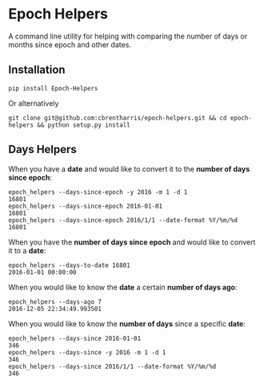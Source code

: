 Epoch Helpers
======

A command line utility for helping with comparing the number of days or months since epoch and other dates.

Installation
------

```shell
pip install Epoch-Helpers
```

Or alternatively

```shell
git clone git@github.com:cbrentharris/epoch-helpers.git && cd epoch-helpers && python setup.py install
```

Days Helpers
------


When you have a **date** and would like to convert it to the **number of days since epoch**:
```shell
epoch_helpers --days-since-epoch -y 2016 -m 1 -d 1
16801
epoch_helpers --days-since-epoch 2016-01-01
16801
epoch_helpers --days-since-epoch 2016/1/1 --date-format %Y/%m/%d
16801
```

When you have the **number of days since epoch** and would like to convert it to a **date**:
```shell
epoch_helpers --days-to-date 16801
2016-01-01 00:00:00
```

When you would like to know the **date** a certain **number of days ago**:
```shell
epoch_helpers --days-ago 7
2016-12-05 22:34:49.993501
```

When you would like to know the **number of days** since a specific **date**:
```shell
epoch_helpers --days-since 2016-01-01
346
epoch_helpers --days-since -y 2016 -m 1 -d 1
346
epoch_helpers --days-since 2016/1/1 --date-format %Y/%m/%d
346
```
